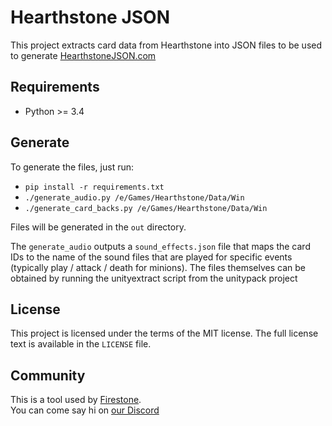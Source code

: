# Hearthstone JSON

This project extracts card data from Hearthstone into JSON files to be
used to generate [HearthstoneJSON.com](https://hearthstonejson.com)

## Requirements

- Python >= 3.4

## Generate

To generate the files, just run:

- `pip install -r requirements.txt`
- `./generate_audio.py /e/Games/Hearthstone/Data/Win`
- `./generate_card_backs.py /e/Games/Hearthstone/Data/Win`

Files will be generated in the `out` directory.

The `generate_audio` outputs a `sound_effects.json` file that maps the card IDs to the name of the sound files that are played for specific events (typically play / attack / death for minions).
The files themselves can be obtained by running the unityextract script from the unitypack project

## License

This project is licensed under the terms of the MIT license.
The full license text is available in the `LICENSE` file.

## Community

This is a tool used by [Firestone](https://www.firestoneapp.com/).  
You can come say hi on [our Discord](https://discord.gg/FhEHn8w)
